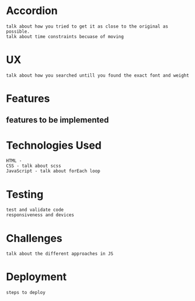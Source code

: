 # Accordion
    talk about how you tried to get it as close to the original as possible.
    talk about time constraints becuase of moving
    
# UX
    talk about how you searched untill you found the exact font and weight
# Features
    

## features to be implemented

# Technologies Used
    HTML -
    CSS - talk about scss
    JavaScript - talk about forEach loop

# Testing
    test and validate code
    responsiveness and devices
# Challenges
    talk about the different approaches in JS

# Deployment
    steps to deploy

